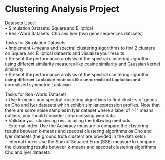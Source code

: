 # Clustering Analysis Project
Datasets Used:  
• Simulation Datasets: Square and Elliptical  
• Real-Word Datasets: Cho and Iyer (two gene sequences datasets)  


Tasks for Simulation Datasets:  
• Implement k-means and spectral clustering algorithms to find 2 clusters on Square and Elliptical datasets
and visualize your results  
• Present the performance analysis of the spectral clustering algorithm using different similarity measures like
cosine similarity and Gaussian kernel similarity  
• Present the performance analysis of the spectral clustering algorithm using different Laplacian matrices like
unnormalized Laplacian and normalized symmetric Laplacian  

Tasks for Real-World Datasets:  
• Use k-means and spectral clustering algorithms to find clusters of genes on Cho and Iyer datasets which
exhibit similar expression profiles. Note that there are some noise samples in Iyer dataset where a label of
“-1” means outliers, you should consider preprocessing your data.  
• Validate your clustering results using the following methods:  
– External Index: Use the Accuracy measure to compare the clustering results between k-means and
spectral clustering algorithms on Cho and Iyer datasets (the ground truth clusters are provided in the
data sets).  
– Internal Index: Use the Sum of Squared Error (SSE) measure to compare the clustering results between
k-means and spectral clustering algorithms Cho and Iyer datasets.  
